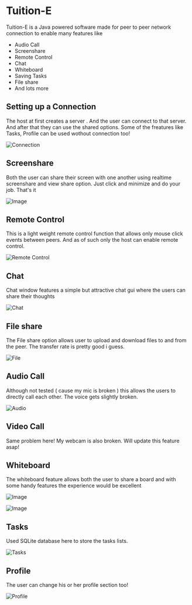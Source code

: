 # Tuition-E

Tuition-E is a Java powered software made for peer to peer network connection to enable many features like

- Audio Call
- Screenshare
- Remote Control
- Chat
- Whiteboard
- Saving Tasks
- File share
- And lots more

## Setting up a Connection

The host at first creates a server . And the user can connect to that server. And after that they can use the shared options. Some of the freatures like Tasks, Profile can be used wothout connection too!

![Connection](https://raw.githubusercontent.com/TamimEhsan/Tuition-E/master/Assets/Connection.gif)

## Screenshare

Both the user can share their screen with one another using realtime screenshare and view share option. Just click and minimize and do your job. That's it

![Image](https://raw.githubusercontent.com/TamimEhsan/Tuition-E/master/Assets/ScreenShare.gif)

## Remote Control

This is a light weight remote control function that allows only mouse click events between peers. And as of such only the host can enable remote control.

![Remote Control](https://raw.githubusercontent.com/TamimEhsan/Tuition-E/master/Assets/RemoteControl.gif)

## Chat

Chat window features a simple but attractive chat gui where the users can share their thoughts

![Chat](https://raw.githubusercontent.com/TamimEhsan/Tuition-E/master/Assets/Chat.gif)

## File share

The File share option allows user to upload and download files to and from the peer. The transfer rate is pretty good i guess.

![File](https://raw.githubusercontent.com/TamimEhsan/Tuition-E/master/Assets/FileShare2.gif)

## Audio Call

Although not tested ( cause my mic is broken ) this allows the users to directly call each other. The voice gets slightly broken.

![Audio](https://raw.githubusercontent.com/TamimEhsan/Tuition-E/master/Assets/AudioCall.gif)

## Video Call

Same problem here! My webcam is also broken. Will update this feature asap!

## Whiteboard

The whiteboard feature allows both the user to share a board and with some handy features the experience would be excellent

![Image](https://raw.githubusercontent.com/TamimEhsan/Tuition-E/master/Assets/Whiteboard.gif)

![Image](https://raw.githubusercontent.com/TamimEhsan/Tuition-E/master/Assets/WhiteBoardFunctions.gif)

## Tasks

Used SQLite database here to store the tasks lists. 

![Tasks](https://raw.githubusercontent.com/TamimEhsan/Tuition-E/master/Assets/Tasks.gif)

## Profile

The user can change his or her profile section too!

![Profile](https://raw.githubusercontent.com/TamimEhsan/Tuition-E/master/Assets/Profile.gif)

